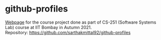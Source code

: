 # github-profiles

[Webpage](https://sarthakmittal92.github.io/projects/aut21/github-profiles) for the course project done as part of CS-251 (Software Systems Lab) course at IIT Bombay in Autumn 2021.  
Repository: https://github.com/sarthakmittal92/github-profiles